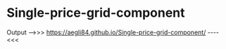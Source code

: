 # Single-price-grid-component

Output -->>> https://aegli84.github.io/Single-price-grid-component/ ----<<<

